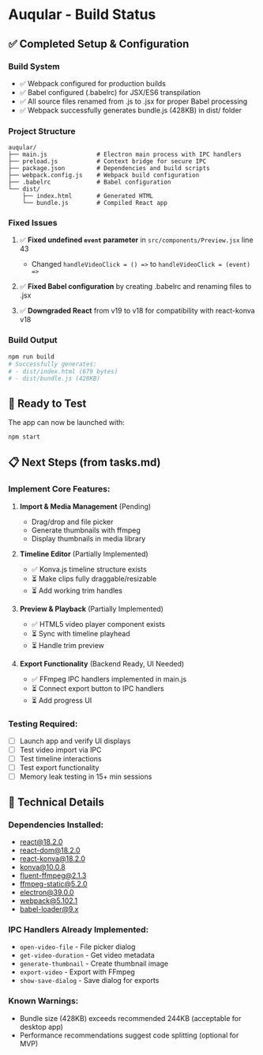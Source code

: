# Auqular - Build Status

## ✅ Completed Setup & Configuration

### Build System
- ✅ Webpack configured for production builds
- ✅ Babel configured (.babelrc) for JSX/ES6 transpilation
- ✅ All source files renamed from .js to .jsx for proper Babel processing
- ✅ Webpack successfully generates bundle.js (428KB) in dist/ folder

### Project Structure
```
auqular/
├── main.js              # Electron main process with IPC handlers
├── preload.js           # Context bridge for secure IPC
├── package.json         # Dependencies and build scripts
├── webpack.config.js    # Webpack build configuration
├── .babelrc             # Babel configuration
└── dist/
    ├── index.html       # Generated HTML
    └── bundle.js        # Compiled React app
```

### Fixed Issues
1. ✅ **Fixed undefined `event` parameter** in `src/components/Preview.jsx` line 43
   - Changed `handleVideoClick = () =>` to `handleVideoClick = (event) =>`
   
2. ✅ **Fixed Babel configuration** by creating .babelrc and renaming files to .jsx

3. ✅ **Downgraded React** from v19 to v18 for compatibility with react-konva v18

### Build Output
```bash
npm run build
# Successfully generates:
# - dist/index.html (679 bytes)
# - dist/bundle.js (428KB)
```

## 🎯 Ready to Test

The app can now be launched with:
```bash
npm start
```

## 📋 Next Steps (from tasks.md)

### Implement Core Features:
1. **Import & Media Management** (Pending)
   - Drag/drop and file picker
   - Generate thumbnails with ffmpeg
   - Display thumbnails in media library

2. **Timeline Editor** (Partially Implemented)
   - ✅ Konva.js timeline structure exists
   - ⏳ Make clips fully draggable/resizable
   - ⏳ Add working trim handles

3. **Preview & Playback** (Partially Implemented)
   - ✅ HTML5 video player component exists
   - ⏳ Sync with timeline playhead
   - ⏳ Handle trim preview

4. **Export Functionality** (Backend Ready, UI Needed)
   - ✅ FFmpeg IPC handlers implemented in main.js
   - ⏳ Connect export button to IPC handlers
   - ⏳ Add progress UI

### Testing Required:
- [ ] Launch app and verify UI displays
- [ ] Test video import via IPC
- [ ] Test timeline interactions
- [ ] Test export functionality
- [ ] Memory leak testing in 15+ min sessions

## 🔧 Technical Details

### Dependencies Installed:
- react@18.2.0
- react-dom@18.2.0  
- react-konva@18.2.0
- konva@10.0.8
- fluent-ffmpeg@2.1.3
- ffmpeg-static@5.2.0
- electron@39.0.0
- webpack@5.102.1
- babel-loader@9.x

### IPC Handlers Already Implemented:
- `open-video-file` - File picker dialog
- `get-video-duration` - Get video metadata
- `generate-thumbnail` - Create thumbnail image
- `export-video` - Export with FFmpeg
- `show-save-dialog` - Save dialog for exports

### Known Warnings:
- Bundle size (428KB) exceeds recommended 244KB (acceptable for desktop app)
- Performance recommendations suggest code splitting (optional for MVP)

